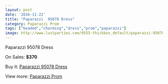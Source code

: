 ```yaml
---
layout: post
date: '2016-11-22'
title: "Paparazzi  95078 Dress"
category: Paparazzi Prom
tags: ["beaded","charming","dress","prom","paparazzi"]
image: http://www.lustparties.com/9555-thickbox_default/paparazzi-95078-dress.jpg
---
```

Paparazzi  95078 Dress

On Sales: **$370**
<a href="https://www.lustparties.com/en/paparazzi-prom/3318-paparazzi-95078-dress.html"><amp-img layout="responsive" width="600" height="600" src="//www.lustparties.com/9555-thickbox_default/paparazzi-95078-dress.jpg" alt="Paparazzi  95078 Dress 0" /></a>
<a href="https://www.lustparties.com/en/paparazzi-prom/3318-paparazzi-95078-dress.html"><amp-img layout="responsive" width="600" height="600" src="//www.lustparties.com/9556-thickbox_default/paparazzi-95078-dress.jpg" alt="Paparazzi  95078 Dress 1" /></a>
<a href="https://www.lustparties.com/en/paparazzi-prom/3318-paparazzi-95078-dress.html"><amp-img layout="responsive" width="600" height="600" src="//www.lustparties.com/9557-thickbox_default/paparazzi-95078-dress.jpg" alt="Paparazzi  95078 Dress 2" /></a>
<a href="https://www.lustparties.com/en/paparazzi-prom/3318-paparazzi-95078-dress.html"><amp-img layout="responsive" width="600" height="600" src="//www.lustparties.com/9558-thickbox_default/paparazzi-95078-dress.jpg" alt="Paparazzi  95078 Dress 3" /></a>

Buy it: [Paparazzi  95078 Dress](https://www.lustparties.com/en/paparazzi-prom/3318-paparazzi-95078-dress.html "Paparazzi  95078 Dress")

View more: [Paparazzi Prom](https://www.lustparties.com/en/10-paparazzi-prom "Paparazzi Prom")